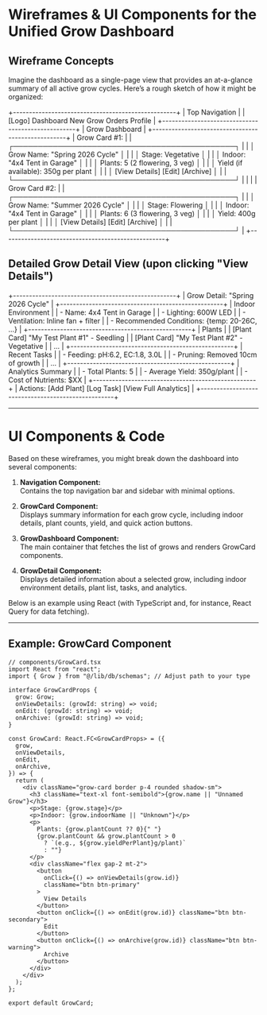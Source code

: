 # Wireframes & UI Components for the Unified Grow Dashboard

## Wireframe Concepts

Imagine the dashboard as a single-page view that provides an at-a-glance summary of all active grow cycles. Here’s a rough sketch of how it might be organized:

+---------------------------------------------------+
| Top Navigation |
| [Logo] Dashboard New Grow Orders Profile |
+---------------------------------------------------+
| Grow Dashboard |
+---------------------------------------------------+
| Grow Card #1: |
| ┌─────────────────────────────────────────────┐ |
| │ Grow Name: "Spring 2026 Cycle" │ |
| │ Stage: Vegetative │ |
| │ Indoor: "4x4 Tent in Garage" │ |
| │ Plants: 5 (2 flowering, 3 veg) │ |
| │ Yield (if available): 350g per plant │ |
| │ [View Details] [Edit] [Archive] │ |
| └─────────────────────────────────────────────┘ |
| |
| Grow Card #2: |
| ┌─────────────────────────────────────────────┐ |
| │ Grow Name: "Summer 2026 Cycle" │ |
| │ Stage: Flowering │ |
| │ Indoor: "4x4 Tent in Garage" │ |
| │ Plants: 6 (3 flowering, 3 veg) │ |
| │ Yield: 400g per plant │ |
| │ [View Details] [Edit] [Archive] │ |
| └─────────────────────────────────────────────┘ |
+---------------------------------------------------+

## Detailed Grow Detail View (upon clicking "View Details")

+---------------------------------------------------+
| Grow Detail: "Spring 2026 Cycle" |
+---------------------------------------------------+
| Indoor Environment |
| - Name: 4x4 Tent in Garage |
| - Lighting: 600W LED |
| - Ventilation: Inline fan + filter |
| - Recommended Conditions: {temp: 20-26C, ...} |
+---------------------------------------------------+
| Plants |
| [Plant Card] "My Test Plant #1" - Seedling |
| [Plant Card] "My Test Plant #2" - Vegetative |
| ... |
+---------------------------------------------------+
| Recent Tasks |
| - Feeding: pH:6.2, EC:1.8, 3.0L |
| - Pruning: Removed 10cm of growth |
| ... |
+---------------------------------------------------+
| Analytics Summary |
| - Total Plants: 5 |
| - Average Yield: 350g/plant |
| - Cost of Nutrients: $XX |
+---------------------------------------------------+
| Actions: [Add Plant] [Log Task] [View Full Analytics] |
+---------------------------------------------------+

---

# UI Components & Code

Based on these wireframes, you might break down the dashboard into several components:

1. **Navigation Component:**  
   Contains the top navigation bar and sidebar with minimal options.

2. **GrowCard Component:**  
   Displays summary information for each grow cycle, including indoor details, plant counts, yield, and quick action buttons.

3. **GrowDashboard Component:**  
   The main container that fetches the list of grows and renders GrowCard components.

4. **GrowDetail Component:**  
   Displays detailed information about a selected grow, including indoor environment details, plant list, tasks, and analytics.

Below is an example using React (with TypeScript and, for instance, React Query for data fetching).

---

## Example: GrowCard Component

```tsx
// components/GrowCard.tsx
import React from "react";
import { Grow } from "@/lib/db/schemas"; // Adjust path to your type

interface GrowCardProps {
  grow: Grow;
  onViewDetails: (growId: string) => void;
  onEdit: (growId: string) => void;
  onArchive: (growId: string) => void;
}

const GrowCard: React.FC<GrowCardProps> = ({
  grow,
  onViewDetails,
  onEdit,
  onArchive,
}) => {
  return (
    <div className="grow-card border p-4 rounded shadow-sm">
      <h3 className="text-xl font-semibold">{grow.name || "Unnamed Grow"}</h3>
      <p>Stage: {grow.stage}</p>
      <p>Indoor: {grow.indoorName || "Unknown"}</p>
      <p>
        Plants: {grow.plantCount ?? 0}{" "}
        {grow.plantCount && grow.plantCount > 0
          ? `(e.g., ${grow.yieldPerPlant}g/plant)`
          : ""}
      </p>
      <div className="flex gap-2 mt-2">
        <button
          onClick={() => onViewDetails(grow.id)}
          className="btn btn-primary"
        >
          View Details
        </button>
        <button onClick={() => onEdit(grow.id)} className="btn btn-secondary">
          Edit
        </button>
        <button onClick={() => onArchive(grow.id)} className="btn btn-warning">
          Archive
        </button>
      </div>
    </div>
  );
};

export default GrowCard;
```
